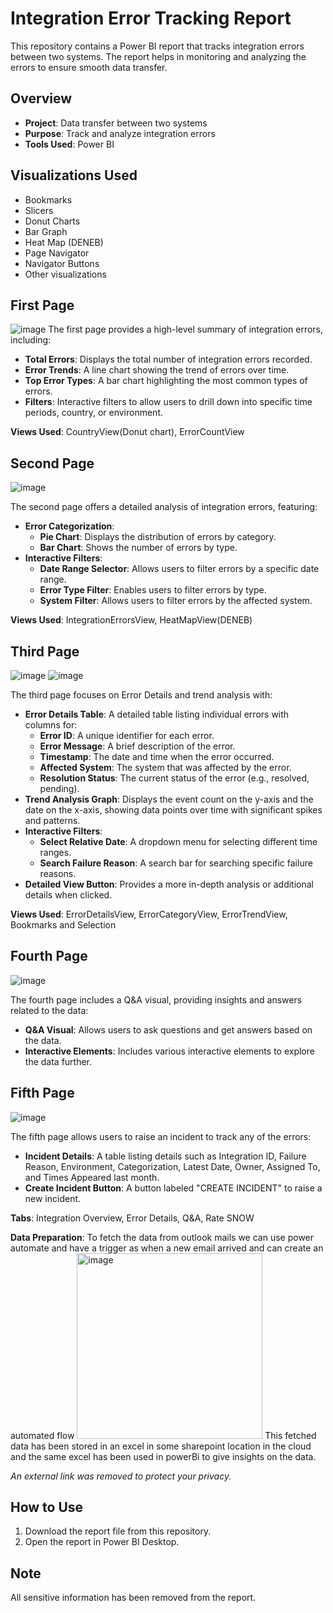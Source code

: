 # Integration Error Tracking Report

This repository contains a Power BI report that tracks integration errors between two systems. The report helps in monitoring and analyzing the errors to ensure smooth data transfer.

## Overview

- **Project**: Data transfer between two systems
- **Purpose**: Track and analyze integration errors
- **Tools Used**: Power BI

## Visualizations Used

- Bookmarks
- Slicers
- Donut Charts
- Bar Graph
- Heat Map (DENEB)
- Page Navigator
- Navigator Buttons
- Other visualizations

## First Page
![image](https://github.com/user-attachments/assets/f3c0723d-a54e-4cb9-a373-60232feabbf9)
The first page provides a high-level summary of integration errors, including:

- **Total Errors**: Displays the total number of integration errors recorded.
- **Error Trends**: A line chart showing the trend of errors over time.
- **Top Error Types**: A bar chart highlighting the most common types of errors.
- **Filters**: Interactive filters to allow users to drill down into specific time periods, country, or environment.

**Views Used**: CountryView(Donut chart), ErrorCountView

## Second Page
![image](https://github.com/user-attachments/assets/f9132086-c64b-448b-9065-745d47465e4b)

The second page offers a detailed analysis of integration errors, featuring:

- **Error Categorization**: 
  - **Pie Chart**: Displays the distribution of errors by category.
  - **Bar Chart**: Shows the number of errors by type.
- **Interactive Filters**: 
  - **Date Range Selector**: Allows users to filter errors by a specific date range.
  - **Error Type Filter**: Enables users to filter errors by type.
  - **System Filter**: Allows users to filter errors by the affected system.

**Views Used**: IntegrationErrorsView, HeatMapView(DENEB)

## Third Page
![image](https://github.com/user-attachments/assets/5dd5d92c-17ec-4416-88c8-64665599aa21)
![image](https://github.com/user-attachments/assets/a6eba7ac-2da5-45eb-88d3-e21e4089168c)

The third page focuses on Error Details and trend analysis with:

- **Error Details Table**: A detailed table listing individual errors with columns for:
  - **Error ID**: A unique identifier for each error.
  - **Error Message**: A brief description of the error.
  - **Timestamp**: The date and time when the error occurred.
  - **Affected System**: The system that was affected by the error.
  - **Resolution Status**: The current status of the error (e.g., resolved, pending).
- **Trend Analysis Graph**: Displays the event count on the y-axis and the date on the x-axis, showing data points over time with significant spikes and patterns.
- **Interactive Filters**: 
  - **Select Relative Date**: A dropdown menu for selecting different time ranges.
  - **Search Failure Reason**: A search bar for searching specific failure reasons.
- **Detailed View Button**: Provides a more in-depth analysis or additional details when clicked.

**Views Used**: ErrorDetailsView, ErrorCategoryView, ErrorTrendView, Bookmarks and Selection

## Fourth Page
![image](https://github.com/user-attachments/assets/05366a65-c650-46da-b8ef-44b13413c237)

The fourth page includes a Q&A visual, providing insights and answers related to the data:

- **Q&A Visual**: Allows users to ask questions and get answers based on the data.
- **Interactive Elements**: Includes various interactive elements to explore the data further.

## Fifth Page
![image](https://github.com/user-attachments/assets/d1993521-745a-4742-a1e2-09321fe29218)

The fifth page allows users to raise an incident to track any of the errors:

- **Incident Details**: A table listing details such as Integration ID, Failure Reason, Environment, Categorization, Latest Date, Owner, Assigned To, and Times Appeared last month.
- **Create Incident Button**: A button labeled "CREATE INCIDENT" to raise a new incident.

**Tabs**: Integration Overview, Error Details, Q&A, Rate SNOW

**Data Preparation**: 
To fetch the data from outlook mails we can use power automate and have a trigger as when a new email arrived and can create an automated flow
<img width="297" alt="image" src="https://github.com/user-attachments/assets/8b19e4b1-02cd-4cbc-8063-30d4fb992249" />
This fetched data has been stored in an excel in some sharepoint location in the cloud and the same excel has been used in powerBi to give insights on the data.

*An external link was removed to protect your privacy.* 
## How to Use

1. Download the report file from this repository.
2. Open the report in Power BI Desktop.

## Note

All sensitive information has been removed from the report.
